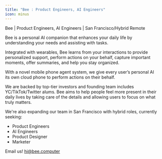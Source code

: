 ```yaml
---
title: "Bee : Product Engineers, AI Engineers"
icon: minus
---
```

Bee | Product Engineers, AI Engineers | San Francisco&#x2F;Hybrid Remote

Bee is a personal AI companion that enhances your daily life by understanding your needs and assisting with tasks.

Integrated with wearables, Bee learns from your interactions to provide personalized support, perform actions on your behalf, capture important moments, offer summaries, and help you stay organized.

With a novel mobile phone agent system, we give every user’s personal AI its own cloud phone to perform actions on their behalf.

We are backed by top-tier investors and founding team includes YC&#x2F;TikTok&#x2F;Twitter alums. Bee aims to help people feel more present in their daily lives by taking care of the details and allowing users to focus on what truly matters.

We&#x27;re also expanding our team in San Francisco with hybrid roles, currently seeking:
- Product Engineers
- AI Engineers
- Product Designer
- Marketer

Email us! hi@bee.computer
